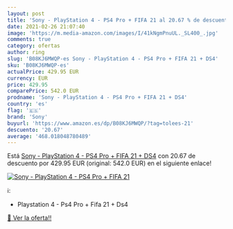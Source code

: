 ```yaml
---
layout: post
title: 'Sony - PlayStation 4 - PS4 Pro + FIFA 21 al 20.67 % de descuento'
date: 2021-02-26 21:07:40
image: 'https://m.media-amazon.com/images/I/41kNgmPnuUL._SL400_.jpg'
comments: true
category: ofertas
author: ring
slug: 'B08KJ6MWQP-es Sony - PlayStation 4 - PS4 Pro + FIFA 21 + DS4'
sku: 'B08KJ6MWQP-es'
actualPrice: 429.95 EUR
currency: EUR
price: 429.95
comparePrice: 542.0 EUR
prodname: 'Sony - PlayStation 4 - PS4 Pro + FIFA 21 + DS4'
country: 'es'
flag: '🇪🇸'
brand: 'Sony'
buyurl: 'https://www.amazon.es/dp/B08KJ6MWQP/?tag=tolees-21'
descuento: '20.67'
average: '468.018048780489'
---
```


Está [Sony - PlayStation 4 - PS4 Pro + FIFA 21 + DS4](https://www.amazon.es/dp/B08KJ6MWQP/?tag=tolees-21) con 20.67 de descuento por 429.95 EUR (original: 542.0 EUR) en el siguiente enlace!

[![Sony - PlayStation 4 - PS4 Pro + FIFA 21](https://m.media-amazon.com/images/I/41kNgmPnuUL._SL400_.jpg)](https://www.amazon.es/dp/B08KJ6MWQP/?tag=tolees-21)

ℹ️:

- Playstation 4 - Ps4 Pro + Fifa 21 + Ds4

[🛒 Ver la oferta!!](https://www.amazon.es/dp/B08KJ6MWQP/?tag=tolees-21)
